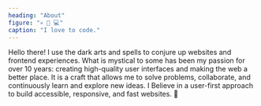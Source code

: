 ```yaml
---
heading: "About"
figure: "💀 🖤 💻"
caption: "I love to code."
---
```


Hello there! I use the dark arts and spells to conjure up websites and frontend experiences. What is mystical to some has been my passion for over 10 years: creating high-quality user interfaces and making the web a better place. It is a craft that allows me to solve problems, collaborate, and continuously learn and explore new ideas. I Believe in a user-first approach to build accessible, responsive, and fast websites. 🔮
